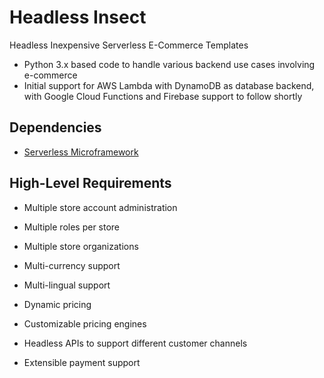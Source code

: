 # Headless Insect

Headless Inexpensive Serverless E-Commerce Templates

* Python 3.x based code to handle various backend use cases involving e-commerce
* Initial support for AWS Lambda with DynamoDB as database backend, with Google Cloud Functions and Firebase support to follow shortly

## Dependencies

* [Serverless Microframework](https://github.com/serverless/serverless)

## High-Level Requirements

* Multiple store account administration
* Multiple roles per store
* Multiple store organizations
* Multi-currency support
* Multi-lingual support

* Dynamic pricing
* Customizable pricing engines

* Headless APIs to support different customer channels

* Extensible payment support


